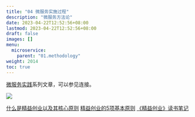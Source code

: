 ```yaml
---
title: "04 微服务实施过程"
description: "微服务方法论"
date: 2023-04-22T12:52:56+08:00
lastmod: 2023-04-22T12:52:56+08:00
draft: false
images: []
menu:
  microservice:
    parent: "01.methodology"
weight: 2014
toc: true
---
```


[微服务实践](https://www.jianshu.com/c/90fcbc52ce97)系列文章，可以参见连接。

![](https://upload-images.jianshu.io/upload_images/8010411-adc7b6f681ed3d26.jpg?imageMogr2/auto-orient/strip%7CimageView2/2/w/360)

[什么是精益创业以及其核心原则](https://www.jianshu.com/p/9c7be31bab26)
[精益创业的5项基本原则](https://www.jianshu.com/p/2fbae19ccc88)
[《精益创业》读书笔记](https://www.jianshu.com/p/37d8a6ac2a5b)
